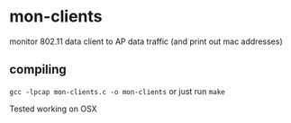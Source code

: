 # mon-clients
monitor 802.11 data client to AP data traffic (and print out mac addresses)

## compiling
`gcc -lpcap mon-clients.c -o mon-clients`
or just run `make`

Tested working on OSX 
